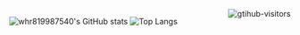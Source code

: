 <a href="https://github.com/Charmve/computer-vision-in-action">
    <img align="right" src="https://komarev.com/ghpvc/?username=whr819987540&label=Visitors&color=blue&style=flat&logo=github" alt="gtihub-visitors" />
</a>

![whr819987540's GitHub stats](https://github-readme-stats.vercel.app/api?username=whr819987540&count_private=true&show_icons=true&rank_icon=percentile)
![Top Langs](https://github-readme-stats.vercel.app/api/top-langs/?username=whr819987540&hide=jupyter%20notebook,tex)
